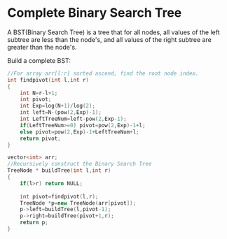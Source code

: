 # Complete Binary Search Tree
A BST(Binary Search Tree) is a tree that for all nodes, all values of the left subtree are less than the node's, and all values of the right subtree are greater than the node's.

Build a complete BST:
```c++
//For array arr[l:r] sorted ascend, find the root node index.
int findpivot(int l,int r)
{
    int N=r-l+1;
    int pivot;
    int Exp=log(N+1)/log(2);
    int left=N-(pow(2,Exp)-1);
    int LeftTreeNum=left-pow(2,Exp-1);
    if(LeftTreeNum>=0) pivot=pow(2,Exp)-1+l;
    else pivot=pow(2,Exp)-1+LeftTreeNum+l;
    return pivot;
}

vector<int> arr;
//Recursively construct the Binary Search Tree
TreeNode * buildTree(int l,int r)
{
    if(l>r) return NULL;
    
    int pivot=findpivot(l,r);
    TreeNode *p=new TreeNode(arr[pivot]);
    p->left=buildTree(l,pivot-1);
    p->right=buildTree(pivot+1,r);
    return p;
}
```
